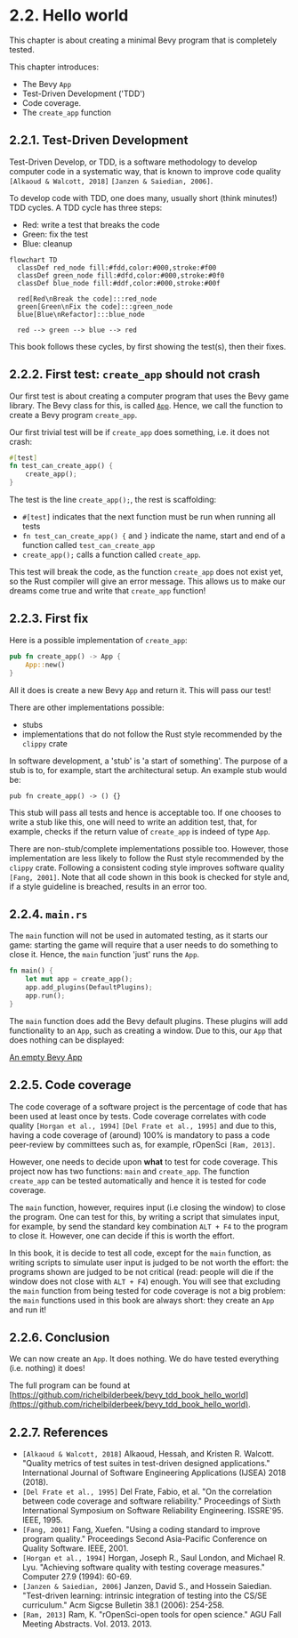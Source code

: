 # 2.2. Hello world

This chapter is about creating a minimal Bevy program that is completely tested.

This chapter introduces:

- The Bevy `App`
- Test-Driven Development ('TDD')
- Code coverage.
- The `create_app` function

## 2.2.1. Test-Driven Development

Test-Driven Develop, or TDD, is a software methodology to develop
computer code in a systematic way,
that is known to improve code quality `[Alkaoud & Walcott, 2018]`
`[Janzen & Saiedian, 2006]`.

To develop code with TDD, one does many, usually short (think minutes!)
TDD cycles. A TDD cycle has three steps:

- Red: write a test that breaks the code
- Green: fix the test
- Blue: cleanup

```mermaid
flowchart TD
  classDef red_node fill:#fdd,color:#000,stroke:#f00
  classDef green_node fill:#dfd,color:#000,stroke:#0f0
  classDef blue_node fill:#ddf,color:#000,stroke:#00f

  red[Red\nBreak the code]:::red_node
  green[Green\nFix the code]:::green_node
  blue[Blue\nRefactor]:::blue_node

  red --> green --> blue --> red
```

This book follows these cycles, by first showing the test(s),
then their fixes.

## 2.2.2. First test: `create_app` should not crash

Our first test is about creating a computer program that uses the Bevy game library.
The Bevy class for this, is called [`App`](https://docs.rs/bevy/latest/bevy/app/struct.App.html).
Hence, we call the function to create a Bevy program `create_app`.

Our first trivial test will be if `create_app` does something,
i.e. it does not crash:

```rust
#[test]
fn test_can_create_app() {
    create_app();
}
```

The test is the line `create_app();`, the rest is scaffolding:

- `#[test]` indicates that the next function must be run when running all tests
- `fn test_can_create_app() {` and `}` indicate the name, start and end of
  a function called `test_can_create_app`
- `create_app();` calls a function called `create_app`.

This test will break the code, as the function `create_app` does not exist yet,
so the Rust compiler will give an error message.
This allows us to make our dreams come true and
write that `create_app` function!

## 2.2.3. First fix

Here is a possible implementation of `create_app`:

```rust
pub fn create_app() -> App {
    App::new()
}
```

All it does is create a new Bevy `App` and return it.
This will pass our test!

There are other implementations possible:

- stubs
- implementations that do not follow the Rust style recommended by the `clippy` crate

In software development, a 'stub' is 'a start of something'. The
purpose of a stub is to, for example, start the architectural setup.
An example stub would be:

```text
pub fn create_app() -> () {}
```

This stub will pass all tests and hence is acceptable too.
If one chooses to write a stub like this,
one will need to write an addition test, that, for example, checks
if the return value of `create_app` is indeed of type `App`.

There are non-stub/complete implementations possible too.
However, those implementation are less likely to
follow the Rust style recommended by the `clippy` crate.
Following a consistent coding style improves software quality `[Fang, 2001]`.
Note that all code shown in this book is checked for style
and, if a style guideline is breached, results in an error too.

## 2.2.4. `main.rs`

The `main` function will not be used in automated testing,
as it starts our game: starting the game
will require that a user needs to do something to close it.
Hence, the `main` function 'just' runs the `App`.

```rust
fn main() {
    let mut app = create_app();
    app.add_plugins(DefaultPlugins);
    app.run();
}
```

The `main` function does add the Bevy default plugins.
These plugins will add functionality to an `App`, such
as creating a window.
Due to this, our `App` that does nothing can be displayed:

[An empty Bevy App](hello_world.md)

## 2.2.5. Code coverage

The code coverage of a software project is the percentage of code
that has been used at least once by tests.
Code coverage correlates with code quality `[Horgan et al., 1994]`
`[Del Frate et al., 1995]` and due to this,
having a code coverage of (around) 100%
is mandatory to pass a code peer-review by committees such as, for example,
rOpenSci `[Ram, 2013]`.

However, one needs to decide upon **what** to test for code coverage.
This project now has two functions: `main` and `create_app`.
The function `create_app` can be tested automatically and hence
it is tested for code coverage.

The `main` function, however, requires input (i.e closing the window)
to close the program.
One can test for this, by writing a script that simulates input,
for example, by send the standard key combination `ALT + F4`
to the program to close it.
However, one can decide if this is worth the effort.

In this book, it is decide to test all code, except for the `main` function,
as writing scripts to simulate user input is judged to be not worth the
effort: the programs shown are judged to be not critical
(read: people will die if the window does not close with `ALT + F4`)
enough. You will see that excluding the `main` function
from being tested for code coverage is not a big problem:
the `main` functions used in this book are always short:
they create an `App` and run it!

## 2.2.6. Conclusion

We can now create an `App`. It does nothing.
We do have tested everything (i.e. nothing) it does!

The full program can be found at [https://github.com/richelbilderbeek/bevy_tdd_book_hello_world](https://github.com/richelbilderbeek/bevy_tdd_book_hello_world).

## 2.2.7. References

- `[Alkaoud & Walcott, 2018]` Alkaoud, Hessah, and Kristen R. Walcott. "Quality metrics of test suites in test-driven designed applications." International Journal of Software Engineering Applications (IJSEA) 2018 (2018).
- `[Del Frate et al., 1995]` Del Frate, Fabio, et al. "On the correlation between code coverage and software reliability." Proceedings of Sixth International Symposium on Software Reliability Engineering. ISSRE'95. IEEE, 1995.
- `[Fang, 2001]` Fang, Xuefen. "Using a coding standard to improve program quality." Proceedings Second Asia-Pacific Conference on Quality Software. IEEE, 2001.
- `[Horgan et al., 1994]` Horgan, Joseph R., Saul London, and Michael R. Lyu. "Achieving software quality with testing coverage measures." Computer 27.9 (1994): 60-69.
- `[Janzen & Saiedian, 2006]` Janzen, David S., and Hossein Saiedian. "Test-driven learning: intrinsic integration of testing into the CS/SE curriculum." Acm Sigcse Bulletin 38.1 (2006): 254-258.
- `[Ram, 2013]` Ram, K. "rOpenSci-open tools for open science." AGU Fall Meeting Abstracts. Vol. 2013. 2013.
